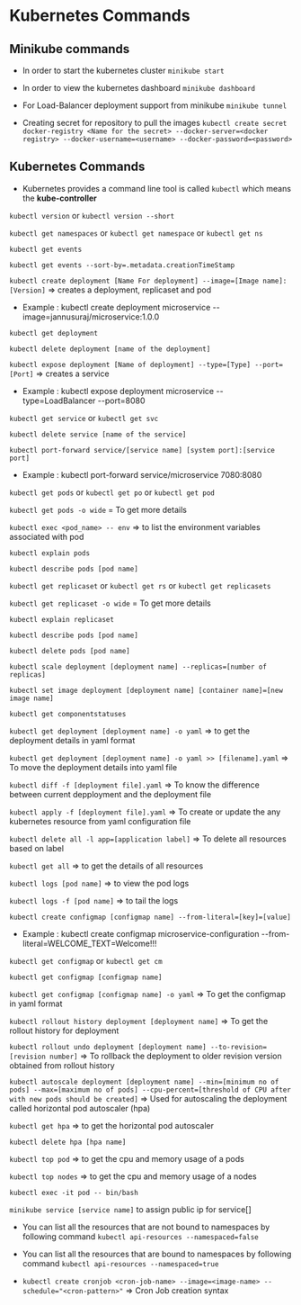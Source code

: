 # Kubernetes Commands

## Minikube commands

-	In order to start the kubernetes cluster ```minikube start```

-	In order to view the kubernetes dashboard ```minikube dashboard```

-	For Load-Balancer deployment support from minikube ```minikube tunnel```

-	Creating secret for repository to pull the images
```kubectl create secret docker-registry <Name for the secret> --docker-server=<docker registry> --docker-username=<username> --docker-password=<password>```


## Kubernetes Commands

-	Kubernetes provides a command line tool is called ```kubectl``` which means the **kube-controller**

```kubectl version``` or ```kubectl version --short```

```kubectl get namespaces``` or  ```kubectl get namespace``` or ```kubectl get ns```

```kubectl get events```

```kubectl get events --sort-by=.metadata.creationTimeStamp```

```kubectl create deployment [Name For deployment] --image=[Image name]:[Version]```
		=> creates a deployment, replicaset and pod

-	Example : kubectl create deployment microservice --image=jannusuraj/microservice:1.0.0

```kubectl get deployment```

```kubectl delete deployment [name of the deployment]```

```kubectl expose deployment [Name of deployment] --type=[Type] --port=[Port]```
		=> creates a service

-	Example : kubectl expose deployment microservice --type=LoadBalancer --port=8080

```kubectl get service``` or ```kubectl get svc```

```kubectl delete service [name of the service]```

```kubectl port-forward service/[service name] [system port]:[service port]```

-	Example : kubectl port-forward service/microservice 7080:8080

```kubectl get pods``` or ```kubectl get po``` or ```kubectl get pod```

```kubectl get pods -o wide``` = To get more details

```kubectl exec <pod_name> -- env``` => to list the environment variables associated with pod

```kubectl explain pods```

```kubectl describe pods [pod name]```

```kubectl get replicaset``` or ```kubectl get rs``` or ```kubectl get replicasets```

```kubectl get replicaset -o wide``` = To get more details

```kubectl explain replicaset```

```kubectl describe pods [pod name]```

```kubectl delete pods [pod name]```

```kubectl scale deployment [deployment name] --replicas=[number of replicas]```

```kubectl set image deployment [deployment name] [container name]=[new image name]```

```kubectl get componentstatuses```

```kubectl get deployment [deployment name] -o yaml```
		=> to get the deployment details in yaml format

```kubectl get deployment [deployment name] -o yaml >> [filename].yaml```
		=> To move the deployment details into yaml file

```kubectl diff -f [deployment file].yaml```
		=> To know the difference between current depployment and the deployment file

```kubectl apply -f [deployment file].yaml```
		=> To create or update the any kubernetes resource from yaml configuration file

```kubectl delete all -l app=[application label]```
		=> To delete all resources based on label

```kubectl get all```
		=> to get the details of all resources

```kubectl logs [pod name]``` 
		=> to view the pod logs
	
```kubectl logs -f [pod name]``` 
		=> to tail the logs

```kubectl create configmap [configmap name] --from-literal=[key]=[value]```

-	Example : kubectl create configmap microservice-configuration --from-literal=WELCOME_TEXT=Welcome!!!

```kubectl get configmap``` or ```kubectl get cm```

```kubectl get configmap [configmap name]```

```kubectl get configmap [configmap name] -o yaml```
	=> To get the configmap in yaml format

```kubectl rollout history deployment [deployment name]```
	=> To get the rollout history for deployment

```kubectl rollout undo deployment [deployment name] --to-revision=[revision number]```
	=> To rollback the deployment to older revision version obtained from rollout history

```kubectl autoscale deployment [deployment name] --min=[minimum no of pods] --max=[maximum no of pods] --cpu-percent=[threshold of CPU after with new pods should be created]```
	=> Used for autoscaling the deployment called horizontal pod autoscaler (hpa)

```kubectl get hpa```
	=> to get the horizontal pod autoscaler

```kubectl delete hpa [hpa name]```

```kubectl top pod```
	=> to get the cpu and memory usage of a pods

```kubectl top nodes```
	=> to get the cpu and memory usage of a nodes


```kubectl exec -it pod -- bin/bash```


```minikube service [service name]``` to assign public ip for service[]

-   You can list all the resources that are not bound to namespaces by following command ```kubectl api-resources --namespaced=false```

-   You can list all the resources that are bound to namespaces by following command ```kubectl api-resources --namespaced=true```

-	```kubectl create cronjob <cron-job-name> --image=<image-name> --schedule="<cron-pattern>"```
	=> Cron Job creation syntax